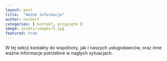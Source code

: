 ```yaml
---
layout: post
title:  "Ważne informacje"
author: norbert
categories: [ kontakt, przypięte ]
image: assets/images/5.jpg
featured: true
---
```

W tej sekcji kontakty do wspólnoty, jak i naszych usługodawców, oraz inne ważne informacje potrzebne w nagłych sytuacjach.

